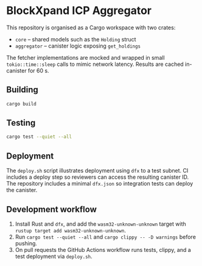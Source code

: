 # BlockXpand ICP Aggregator

This repository is organised as a Cargo workspace with two crates:

- `core` – shared models such as the `Holding` struct
- `aggregator` – canister logic exposing `get_holdings`

The fetcher implementations are mocked and wrapped in small `tokio::time::sleep`
calls to mimic network latency. Results are cached in-canister for 60&nbsp;s.

## Building

```bash
cargo build
```

## Testing

```bash
cargo test --quiet --all
```

## Deployment

The `deploy.sh` script illustrates deployment using `dfx` to a test subnet. CI
includes a deploy step so reviewers can access the resulting canister ID.
The repository includes a minimal `dfx.json` so integration tests can deploy the canister.

## Development workflow

1. Install Rust and `dfx`, and add the `wasm32-unknown-unknown` target with `rustup target add wasm32-unknown-unknown`.
2. Run `cargo test --quiet --all` and `cargo clippy -- -D warnings` before pushing.
3. On pull requests the GitHub Actions workflow runs tests, clippy, and a test
   deployment via `deploy.sh`.

